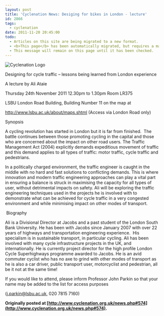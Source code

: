 ```yaml
---
layout: post
title: 'Cyclenation News: Desiging for bikes in London - lecture'
id: 2866
tags:
  - cyclenation
date: 2011-11-20 20:45:00
todo:
  - Articles on this site are being migrated to a new format.
  - <b>This page</b> has been automatically migrated, but requires a manual check-&amp;-tune to ensure the format and links all work as expected.
  - This message will remain on this page until it has been checked.
---
```


![Cyclenation Logo](http://www.pompeybug.co.uk/wp-content/plugins/wp-cyclenation-news/cnlogo.jpg)<p style="text-align: left">Designing for cycle traffic &ndash; lessons being learned from London experience 

A lecture by Ali Ataie

Thursday 24th November 2011 12.30pm to 1.30pm Room LR375

LSBU London Road Building, Building Number 11 on the map at

http://www.lsbu.ac.uk/about/maps.shtml (Access via London Road only)

Synopsis

A  cycling revolution has started in London but it is far from finished.&nbsp;  The battle continues between those promoting cycling in the capital and  those who are concerned about the impact on other road users. The  Traffic Management Act (2004) explicitly demands expeditious movement of  traffic and this demand applies to all types of traffic: motor traffic,  cycle traffic and pedestrians.

In  a politically charged environment, the traffic engineer is caught in  the middle with no hard and fast solutions to conflicting demands. This  is where innovation and modern traffic engineering approaches can play a  vital part in ensuring a balance is struck in maximising the capacity  for all types of user, without detrimental impacts on safety. Ali will  be exploring the traffic engineering techniques used in the projects he  is involved with to demonstrate what can be achieved for cycle traffic  in a very congested environment and while minimising impact on other  modes of transport.&nbsp;

&nbsp;Biography

Ali  is a Divisional Director at Jacobs and a past student of the London  South Bank University. He has been with Jacobs since January 2007 with  over 22 years of highways and transportation engineering experience.&nbsp;  His specialism is in sustainable transport, in particular cycling. Ali  has been involved with many cycle infrastructure projects in the UK, and  internationally. He is currently project director for the high profile  London Cycle Superhighways programme awarded to Jacobs. He is an avid  commuter cyclist who has no axe to grind with other modes of transport  as he is also a car driver, public transport user, motorcyclist and  pedestrian, all be it not at the same time!

If you would like to attend, please inform Professor John Parkin so that your name may be added to the list for access purposes

(j.parkin@lsbu.ac.uk, 020 7815 7160)

**Originally posted at [http://www.cyclenation.org.uk/news.php#574](http://www.cyclenation.org.uk/news.php#574).**